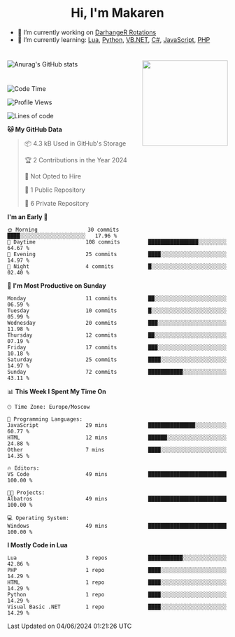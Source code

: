 <div id="header" align="center">
 <h1>Hi, I'm Makaren</h1>
</div>

- 🔭 I’m currently working on <a href="https://darhanger.github.io/rotations/">DarhangeR Rotations</a>
- 🌱 I’m currently learning: <a href="https://www.lua.org">Lua</a>, <a href="https://www.python.org">Python</a>, <a href="https://learn.microsoft.com/ru-ru/dotnet/visual-basic/">VB.NET</a>, <a href="https://dotnet.microsoft.com/en-us/languages/csharp">C#</a>, <a href="https://www.ecma-international.org/publications-and-standards/standards/ecma-262/">JavaScript</a>, <a href="https://www.php.net">PHP</a>
<!--
- 👯 I’m looking to collaborate on ...
- 🤔 I’m looking for help with ...
- 💬 Ask me about ...
- 📫 How to reach me: ...
- 😄 Pronouns: ...
- ⚡ Fun fact: ...
-->
#
![Anurag's GitHub stats](https://github-readme-stats.vercel.app/api?username=MakarenD&text_color=fff&icon_color=435cd9&show_icons=true&theme=dark&bg_color=00000000)<img align="right" src="https://media3.giphy.com/media/LaVp0AyqR5bGsC5Cbm/giphy.gif?cid=ecf05e4702j5mjw4h8mwt6p3xur6xnlpw7ymefs00ez9pcbs&ep=v1_gifs_search&rid=giphy.gif&ct=g" width="195"/> 

#
<!--START_SECTION:waka-->
![Code Time](http://img.shields.io/badge/Code%20Time-477%20hrs%2057%20mins-blue)

![Profile Views](http://img.shields.io/badge/Profile%20Views-0-blue)

![Lines of code](https://img.shields.io/badge/From%20Hello%20World%20I%27ve%20Written-213.9%20thousand%20lines%20of%20code-blue)

**🐱 My GitHub Data** 

> 📦 4.3 kB Used in GitHub's Storage 
 > 
> 🏆 2 Contributions in the Year 2024
 > 
> 🚫 Not Opted to Hire
 > 
> 📜 1 Public Repository 
 > 
> 🔑 6 Private Repository 
 > 
**I'm an Early 🐤** 

```text
🌞 Morning                30 commits          ████░░░░░░░░░░░░░░░░░░░░░   17.96 % 
🌆 Daytime                108 commits         ████████████████░░░░░░░░░   64.67 % 
🌃 Evening                25 commits          ████░░░░░░░░░░░░░░░░░░░░░   14.97 % 
🌙 Night                  4 commits           █░░░░░░░░░░░░░░░░░░░░░░░░   02.40 % 
```
📅 **I'm Most Productive on Sunday** 

```text
Monday                   11 commits          ██░░░░░░░░░░░░░░░░░░░░░░░   06.59 % 
Tuesday                  10 commits          █░░░░░░░░░░░░░░░░░░░░░░░░   05.99 % 
Wednesday                20 commits          ███░░░░░░░░░░░░░░░░░░░░░░   11.98 % 
Thursday                 12 commits          ██░░░░░░░░░░░░░░░░░░░░░░░   07.19 % 
Friday                   17 commits          ███░░░░░░░░░░░░░░░░░░░░░░   10.18 % 
Saturday                 25 commits          ████░░░░░░░░░░░░░░░░░░░░░   14.97 % 
Sunday                   72 commits          ███████████░░░░░░░░░░░░░░   43.11 % 
```


📊 **This Week I Spent My Time On** 

```text
🕑︎ Time Zone: Europe/Moscow

💬 Programming Languages: 
JavaScript               29 mins             ███████████████░░░░░░░░░░   60.77 % 
HTML                     12 mins             ██████░░░░░░░░░░░░░░░░░░░   24.88 % 
Other                    7 mins              ████░░░░░░░░░░░░░░░░░░░░░   14.35 % 

🔥 Editors: 
VS Code                  49 mins             █████████████████████████   100.00 % 

🐱‍💻 Projects: 
Albatros                 49 mins             █████████████████████████   100.00 % 

💻 Operating System: 
Windows                  49 mins             █████████████████████████   100.00 % 
```

**I Mostly Code in Lua** 

```text
Lua                      3 repos             ███████████░░░░░░░░░░░░░░   42.86 % 
PHP                      1 repo              ████░░░░░░░░░░░░░░░░░░░░░   14.29 % 
HTML                     1 repo              ████░░░░░░░░░░░░░░░░░░░░░   14.29 % 
Python                   1 repo              ████░░░░░░░░░░░░░░░░░░░░░   14.29 % 
Visual Basic .NET        1 repo              ████░░░░░░░░░░░░░░░░░░░░░   14.29 % 
```




 Last Updated on 04/06/2024 01:21:26 UTC
<!--END_SECTION:waka-->
